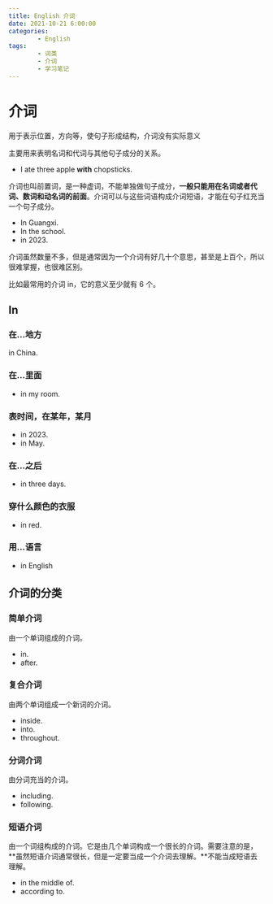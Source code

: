 ```yaml
---
title: English 介词
date: 2021-10-21 6:00:00
categories:
        - English
tags:
        - 词类
        - 介词
        - 学习笔记
---
```


# 介词

用于表示位置，方向等，使句子形成结构，介词没有实际意义

主要用来表明名词和代词与其他句子成分的关系。

- I ate three apple **with** chopsticks.

介词也叫前置词，是一种虚词，不能单独做句子成分，**一般只能用在名词或者代词、数词和动名词的前面**。介词可以与这些词语构成介词短语，才能在句子红充当一个句子成分。

- In Guangxi.
- In the school.
- in 2023.

介词虽然数量不多，但是通常因为一个介词有好几十个意思，甚至是上百个，所以很难掌握，也很难区别。

比如最常用的介词 in，它的意义至少就有 6 个。

## In

### 在...地方

in China.

### 在...里面

- in my room.

### 表时间，在某年，某月

- in 2023.
- in May.

### 在...之后

- in three days.

### 穿什么颜色的衣服

- in red.

### 用...语言

- in English

## 介词的分类

### 简单介词

由一个单词组成的介词。

- in.
- after.

### 复合介词

由两个单词组成一个新词的介词。

- inside.
- into.
- throughout.

### 分词介词

由分词充当的介词。

- including.
- following.

### 短语介词

由一个词组构成的介词。它是由几个单词构成一个很长的介词。需要注意的是，**虽然短语介词通常很长，但是一定要当成一个介词去理解。**不能当成短语去理解。

- in the middle of.
- according to.
